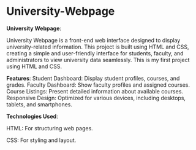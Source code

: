 # University-Webpage

**University Webpage**:

University Webpage is a front-end web interface designed to display university-related information. This project is built using HTML and CSS, creating a simple and user-friendly interface for students, faculty, and administrators to view university data seamlessly. This is my first project using HTML and CSS.

**Features**:
Student Dashboard: Display student profiles, courses, and grades.
Faculty Dashboard: Show faculty profiles and assigned courses.
Course Listings: Present detailed information about available courses.
Responsive Design: Optimized for various devices, including desktops, tablets, and smartphones.


**Technologies Used**:

HTML: For structuring web pages.

CSS: For styling and layout.
